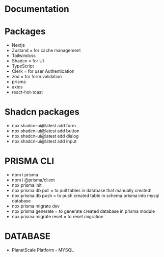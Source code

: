 # Documentation

# Packages

- Nextjs
- Zustand = for cache management
- Tailwindcss
- Shadcn = for UI
- TypeScript
- Clerk = for user Authentication
- zod = for form validation
- prisma
- axios
- react-hot-toast

# Shadcn packages

- npx shadcn-ui@latest add form
- npx shadcn-ui@latest add button
- npx shadcn-ui@latest add dialog
- npx shadcn-ui@latest add input

# PRISMA CLI

- npm i prisma
- npm i @prisma/client
- npx prisma init
- npx prisma db pull = to pull tables in database that manually created!
- npx prisma db push = to push created table in schema.prisma into mysql database
- npx prisma migrate dev
- npx prisma generate = to generate created database in prisma module
- npx prisma migrate reset = to reset migration

# DATABASE

- PlanetScale Platform - MYSQL
